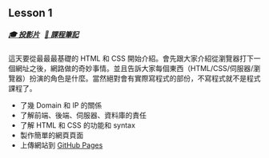 ## Lesson 1 

##### [:mortar_board: 投影片](https://speakerdeck.com/muan/project-lab-squirrel-number-1) &nbsp;&nbsp;[:notebook: 課程筆記](https://gist.github.com/muan/2383d8f8700ba363cfe8)

這天要從最最最基礎的 HTML 和 CSS 開始介紹。會先跟大家介紹從瀏覽器打下一個網址之後，網路做的奇妙事情。並且告訴大家每個東西（HTML/CSS/伺服器/瀏覽器）扮演的角色是什麼。當然絕對會有實際寫程式的部份，不寫程式就不是程式課程了。

- 了幾 Domain 和 IP 的關係
- 了解前端、後端、伺服器、資料庫的責任
- 了解 HTML 和 CSS 的功能和 syntax
- 製作簡單的網頁頁面
- 上傳網站到 [GitHub Pages](https://pages.github.com)

